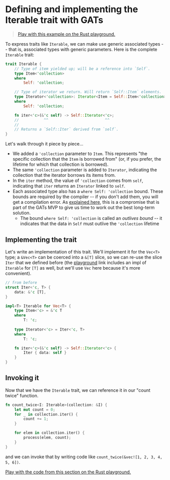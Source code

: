 # Defining and implementing the Iterable trait with GATs

> [Play with this example on the Rust playground.][playground]

[playground]: https://play.rust-lang.org/?version=stable&mode=debug&edition=2021&gist=bb51162555c0f6621e635e2bba9e0b54

To express traits like `Iterable`, we can make use generic associated types -- that is, associated types with generic parameters. Here is the complete `Iterable` trait:

```rust
trait Iterable {
    // Type of item yielded up; will be a reference into `Self`.
    type Item<'collection>
    where
        Self: 'collection;

    // Type of iterator we return. Will return `Self::Item` elements.
    type Iterator<'collection>: Iterator<Item = Self::Item<'collection>>
    where
        Self: 'collection;

    fn iter<'c>(&'c self) -> Self::Iterator<'c>;
    //           ^^                         ^^
    //
    // Returns a `Self::Iter` derived from `self`.
}
```

Let's walk through it piece by piece...

* We added a `'collection` parameter to `Item`. This represents "the specific collection that the `Item` is borrowed from" (or, if you prefer, the lifetime for which that collection is borrowed). 
* The same `'collection` parameter is added to `Iterator`, indicating the collection that the iterator borrows its items from.
* In the `iter` method, the value of `'collection` comes from `self`, indicating that `iter` returns an `Iterator` linked to `self`.
* Each associated type also has a `where Self: 'collection` bound. These bounds are required by the compiler -- if you don't add them, you will get a compilation error. As [explained here](./explainer/required_bounds.md), this is a compromise that is part of the GATs MVP to give us time to work out the best long-term solution.
    * The bound `where Self: 'collection` is called an *outlives bound* -- it indicates that the data in `Self` must outlive the `'collection` lifetime

## Implementing the trait

Let's write an implementation of this trait. We'll implement it for the `Vec<T>` type; a `&Vec<T>` can be coerced into a `&[T]` slice, so we can re-use the slice `Iter` that we defined before (the [playground] link includes an impl of `Iterable` for `[T]` as well, but we'll use `Vec` here because it's more convenient).

```rust
// from before
struct Iter<'c, T> {
    data: &'c [T],
}

impl<T> Iterable for Vec<T> {
    type Item<'c> = &'c T
    where
        T: 'c;
    
    type Iterator<'c> = Iter<'c, T>
    where
        T: 'c;

    fn iter<'c>(&'c self) -> Self::Iterator<'c> {
        Iter { data: self }
    }
}
```

## Invoking it

Now that we have the `Iterable` trait, we can reference it in our "count twice" function.

```rust
fn count_twice<I: Iterable>(collection: &I) {
    let mut count = 0;
    for _ in collection.iter() {
        count += 1;
    }

    for elem in collection.iter() {
        process(elem, count);
    }
}
```

and we can invoke that by writing code like `count_twice(&vec![1, 2, 3, 4, 5, 6])`.

[Play with the code from this section on the Rust playground.][playground]
